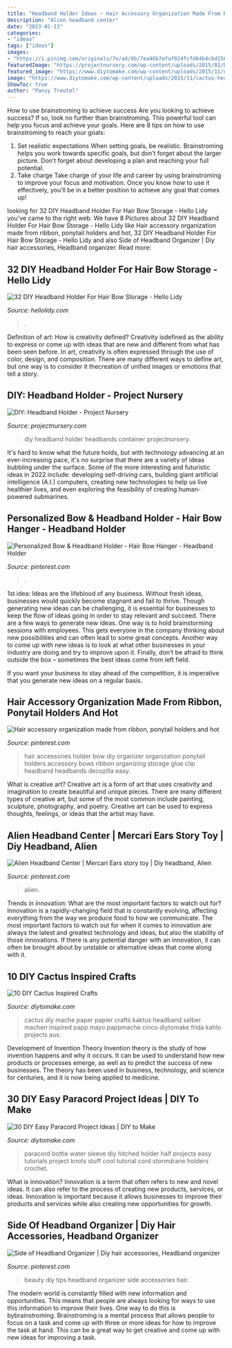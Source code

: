 ```yaml
---
title: "Headband Holder Ideas ~ Hair Accessory Organization Made From Ribbon, Ponytail Holders And Hot"
description: "Alien headband center"
date: "2023-01-13"
categories:
- "ideas"
tags: ["ideas"]
images:
- "https://i.pinimg.com/originals/7e/a4/6b/7ea46b7efaf024fcfd64b4cbd15603f6.jpg"
featuredImage: "https://projectnursery.com/wp-content/uploads/2015/01/DIY-Baby-Headband-Holder.png"
featured_image: "https://www.diytomake.com/wp-content/uploads/2015/11/cactus-headband.jpg"
image: "https://www.diytomake.com/wp-content/uploads/2015/11/cactus-headband.jpg"
ShowToc: true
author: "Pansy Treutel"
---
```



How to use brainstroming to achieve success
Are you looking to achieve success? If so, look no further than brainstroming. This powerful tool can help you focus and achieve your goals. Here are 8 tips on how to use brainstroming to reach your goals: 
1. Set realistic expectations 
When setting goals, be realistic. Brainstroming helps you work towards specific goals, but don’t forget about the larger picture. Don’t forget about developing a plan and reaching your full potential. 
2. Take charge 
Take charge of your life and career by using brainstroming to improve your focus and motivation. Once you know how to use it effectively, you’ll be in a better position to achieve any goal that comes up! 

	

		
looking for 32 DIY Headband Holder For Hair Bow Storage - Hello Lidy you've came to the right web. We have 8 Pictures about 32 DIY Headband Holder For Hair Bow Storage - Hello Lidy like Hair accessory organization made from ribbon, ponytail holders and hot, 32 DIY Headband Holder For Hair Bow Storage - Hello Lidy and also Side of Headband Organizer | Diy hair accessories, Headband organizer. Read more:
		
    
## 32 DIY Headband Holder For Hair Bow Storage - Hello Lidy

<img loading=lazy src="https://www.hellolidy.com/wp-content/uploads/2019/11/diy-headband-holder-32.jpg" onerror="this.onerror=null;this.src='https://tse3.mm.bing.net/th?id=OIP.IcDj2tho81JCps0blwCHdQHaMv&amp;pid=15.1';" alt="32 DIY Headband Holder For Hair Bow Storage - Hello Lidy">

_Source: hellolidy.com_

>. 

	

Definition of art: How is creativity defined?
Creativity isdefined as the ability to express or come up with ideas that are new and different from what has been seen before. In art, creativity is often expressed through the use of color, design, and composition. There are many different ways to define art, but one way is to consider it thecreation of unified images or emotions that tell a story.

    
## DIY: Headband Holder - Project Nursery

<img loading=lazy src="https://projectnursery.com/wp-content/uploads/2015/01/DIY-Baby-Headband-Holder.png" onerror="this.onerror=null;this.src='https://tse1.mm.bing.net/th?id=OIP.8poSSegrQ8D2xR363d6bxAHaFj&amp;pid=15.1';" alt="DIY: Headband Holder - Project Nursery">

_Source: projectnursery.com_

>diy headband holder headbands container projectnursery. 

	

It's hard to know what the future holds, but with technology advancing at an ever-increasing pace, it's no surprise that there are a variety of ideas bubbling under the surface. Some of the more interesting and futuristic ideas in 2022 include: developing self-driving cars, building giant artificial intelligence (A.I.) computers, creating new technologies to help us live healthier lives, and even exploring the feasibility of creating human-powered submarines.

    
## Personalized Bow &amp; Headband Holder - Hair Bow Hanger - Headband Holder

<img loading=lazy src="https://i.pinimg.com/originals/7e/a4/6b/7ea46b7efaf024fcfd64b4cbd15603f6.jpg" onerror="this.onerror=null;this.src='https://tse2.mm.bing.net/th?id=OIP.jRx-KhaMVZuhA7db-JmaegHaJu&amp;pid=15.1';" alt="Personalized Bow &amp; Headband Holder - Hair Bow Hanger - Headband Holder">

_Source: pinterest.com_

>. 

	

1st idea:
Ideas are the lifeblood of any business. Without fresh ideas, businesses would quickly become stagnant and fail to thrive. Though generating new ideas can be challenging, it is essential for businesses to keep the flow of ideas going in order to stay relevant and succeed.
There are a few ways to generate new ideas. One way is to hold brainstorming sessions with employees. This gets everyone in the company thinking about new possibilities and can often lead to some great concepts. Another way to come up with new ideas is to look at what other businesses in your industry are doing and try to improve upon it. Finally, don’t be afraid to think outside the box – sometimes the best ideas come from left field.

If you want your business to stay ahead of the competition, it is imperative that you generate new ideas on a regular basis.

    
## Hair Accessory Organization Made From Ribbon, Ponytail Holders And Hot

<img loading=lazy src="https://i.pinimg.com/736x/0a/d1/52/0ad15223e78b42a9359bab1ff448046e--organizing-hair-accessories-hair-accessories-holder.jpg" onerror="this.onerror=null;this.src='https://tse3.mm.bing.net/th?id=OIP.MIHnW0pmh-h1ZfrvuMvIzAHaR9&amp;pid=15.1';" alt="Hair accessory organization made from ribbon, ponytail holders and hot">

_Source: pinterest.com_

>hair accessories holder bow diy organizer organization ponytail holders accessory bows ribbon organizing storage glue clip headband headbands decozilla easy. 

	

What is creative art?
Creative art is a form of art that uses creativity and imagination to create beautiful and unique pieces. There are many different types of creative art, but some of the most common include painting, sculpture, photography, and poetry. Creative art can be used to express thoughts, feelings, or ideas that the artist may have.

    
## Alien Headband Center | Mercari Ears Story Toy | Diy Headband, Alien

<img loading=lazy src="https://i.pinimg.com/736x/48/6e/80/486e80b1231e4ebbf78ccc5f30603bb7.jpg" onerror="this.onerror=null;this.src='https://tse2.mm.bing.net/th?id=OIP.0m3bG8ixb793-kPjqDHpJwHaJ3&amp;pid=15.1';" alt="Alien Headband Center | Mercari Ears story toy | Diy headband, Alien">

_Source: pinterest.com_

>alien. 

	

Trends in innovation: What are the most important factors to watch out for?
Innovation is a rapidly-changing field that is constantly evolving, affecting everything from the way we produce food to how we communicate. The most important factors to watch out for when it comes to innovation are always the latest and greatest technology and ideas, but also the stability of those innovations. If there is any potential danger with an innovation, it can often be brought about by unstable or alternative ideas that come along with it.

    
## 10 DIY Cactus Inspired Crafts

<img loading=lazy src="https://www.diytomake.com/wp-content/uploads/2015/11/cactus-headband.jpg" onerror="this.onerror=null;this.src='https://tse3.mm.bing.net/th?id=OIP.UCitCQpB-8L16DXHoFOenwHaJ3&amp;pid=15.1';" alt="10 DIY Cactus Inspired Crafts">

_Source: diytomake.com_

>cactus diy mache paper papier crafts kaktus headband selber machen inspired papp mayo pappmache cinco diytomake frida kahlo projects aus. 

	

Development of Invention Theory
Invention theory is the study of how invention happens and why it occurs. It can be used to understand how new products or processes emerge, as well as to predict the success of new businesses. The theory has been used in business, technology, and science for centuries, and it is now being applied to medicine.

    
## 30 DIY Easy Paracord Project Ideas | DIY To Make

<img loading=lazy src="http://www.diytomake.com/wp-content/uploads/2016/09/paracord-bottle-sleeve.jpg" onerror="this.onerror=null;this.src='https://tse4.mm.bing.net/th?id=OIP.OS3NusmOlCmrfPodUt-x7gHaIC&amp;pid=15.1';" alt="30 DIY Easy Paracord Project Ideas | DIY to Make">

_Source: diytomake.com_

>paracord bottle water sleeve diy hitched holder half projects easy tutorials project knots stuff cool tutorial cord stormdrane holders crochet. 

	

What is innovation?
Innovation is a term that often refers to new and novel ideas. It can also refer to the process of creating new products, services, or ideas. Innovation is important because it allows businesses to improve their products and services while also creating new opportunities for growth.

    
## Side Of Headband Organizer | Diy Hair Accessories, Headband Organizer

<img loading=lazy src="https://i.pinimg.com/originals/70/01/fd/7001fd9cc6cbf6b45e5ac362054ac049.jpg" onerror="this.onerror=null;this.src='https://tse3.mm.bing.net/th?id=OIP.FTRdCYzz70j-enLq2OumowHaJ4&amp;pid=15.1';" alt="Side of Headband Organizer | Diy hair accessories, Headband organizer">

_Source: pinterest.com_

>beauty diy tips headband organizer side accessories hair. 

	

The modern world is constantly filled with new information and opportunities. This means that people are always looking for ways to use this information to improve their lives. One way to do this is bybrainstroming. Brainstroming is a mental process that allows people to focus on a task and come up with three or more ideas for how to improve the task at hand. This can be a great way to get creative and come up with new ideas for improving a task.

